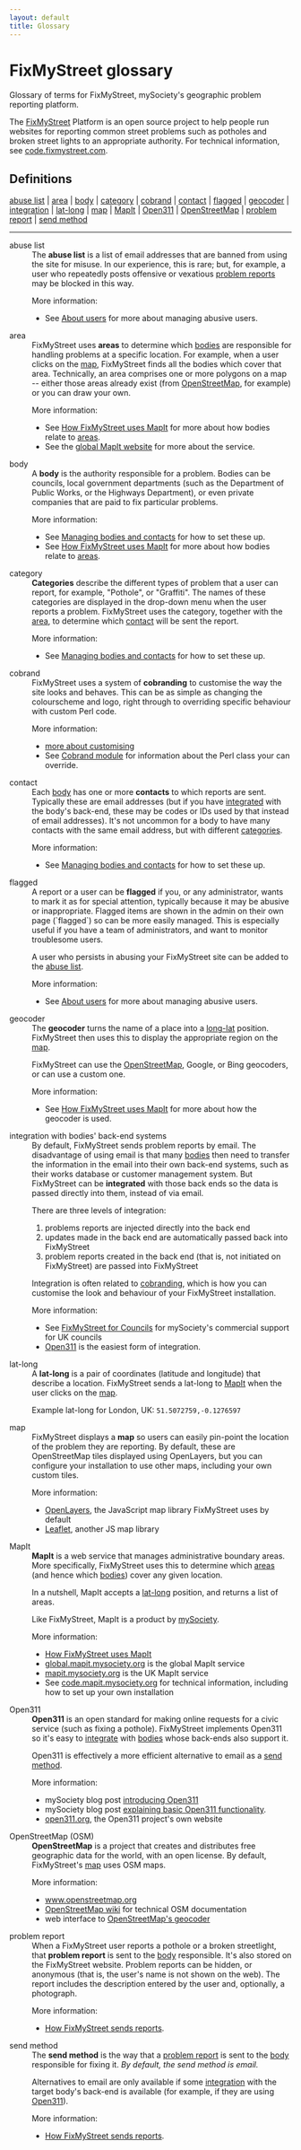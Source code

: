 ```yaml
---
layout: default
title: Glossary
---
```


FixMyStreet glossary
====================

<p class="lead">Glossary of terms for FixMyStreet, mySociety's geographic problem reporting platform.</p>

The [FixMyStreet](http://www.fixmystreet.com/) Platform is an open source project
to help people run websites for reporting common street problems such as
potholes and broken street lights to an appropriate authority. For technical
information, see [code.fixmystreet.com](http://code.fixmystreet.com).

Definitions
-----------

[abuse list](#abuse-list) |
[area](#area) |
[body](#body) |
[category](#category) |
[cobrand](#cobrand) |
[contact](#contact) |
[flagged](#flagged) |
[geocoder](#geocoder) |
[integration](#integration) |
[lat-long](#latlong) |
[map](#map) |
[MapIt](#mapit) |
[Open311](#open311) |
[OpenStreetMap](#osm) |
[problem report](#report) |
[send method](#send-method)

---

<dl class="glossary">

<!--
  <dt>
    <a name="example">example</a>
  </dt>
  <dd>
    An <strong>example</strong> is something that is explained here.
    <div class="more-info">
      <p>More information:</p>
      <ul>
        <li>
          See <a href="customising/fms_and_mapit">how FixMyStreet uses MapIt</a> for more about examples.
        </li>
      </ul>
    </div>
  </dd>
-->
  <dt>
    <a name="abuse-list">abuse list</a>
  </dt>
  <dd>
    The <strong>abuse list</strong> is a list of email addresses that are banned from using the site
    for misuse. In our experience, this is rare; but, for example, a user who repeatedly posts offensive or vexatious
    <a href="#report" class="glossary">problem reports</a> may be blocked in this way.
    <div class="more-info">
      <p>More information:</p>
      <ul>
        <li>
          See <a href="/running/users">About users</a> for more about managing abusive users.
        </li>
      </ul>
    </div>
  </dd>
  
  
  <dt>
    <a name="area">area</a>
  </dt>
  <dd>
    FixMyStreet uses <strong>areas</strong> to determine which <a href="#body" class="glossary">bodies</a> are responsible for handling
    problems at a specific location. For example, when a user clicks on the <a href="#map" class="glossary">map</a>, FixMyStreet
    finds all the bodies which cover that area.  Technically, an area comprises one or more polygons on a map --
    either those areas already exist (from <a href="#osm" class="glossary">OpenStreetMap</a>, for example) or you can draw your own.
    <div class="more-info">
      <p>More information:</p>
      <ul>
        <li>
          See <a href="customising/fms_and_mapit">How FixMyStreet uses MapIt</a> for more about how bodies relate to
          <a href="#areas" class="glossary">areas</a>.
        </li>
        <li>
          See the <a href="http://global.mapit.mysociety.org">global MapIt website</a> for more about the service.
        </li>
      </ul>
    </div>
  </dd>
  
  <dt>
    <a name="body">body</a>
  </dt>
  <dd>
    A <strong>body</strong> is the authority responsible for a problem. Bodies can be councils, local government
    departments (such as the Department of Public Works, or the Highways Department), or even private companies
    that are paid to fix particular problems.
    <div class="more-info">
      <p>More information:</p>
      <ul>
        <li>
          See <a href="/running/bodies_and_contacts">Managing bodies and contacts</a> for how to set
          these up.
        </li>
        <li>
          See <a href="/customising/fms_and_mapit">How FixMyStreet uses MapIt</a> for more about how bodies relate
          to <a href="#areas" class="glossary">areas</a>.
        </li>
      </ul>
    </div>
  </dd>

  <dt>
    <a name="category">category</a>
  </dt>
  <dd>
    <strong>Categories</strong> describe the different types of problem that a user can report, for example,
    "Pothole", or "Graffiti". The names of these categories are displayed in the drop-down menu 
    when the user reports a problem. FixMyStreet uses the category, together with the 
    <a href="#area" class="glossary">area</a>, to determine which <a href="#contact" class="glossary">contact</a>
    will be sent the report.
    <div class="more-info">
      <p>More information:</p>
      <ul>
        <li>
          See <a href="/running/bodies_and_contacts">Managing bodies and contacts</a> for how to set
          these up.
        </li>
      </ul>
    </div>
  </dd>

  <dt>
    <a name="cobrand">cobrand</a>
  </dt>
  <dd>
    FixMyStreet uses a system of <strong>cobranding</strong> to customise the way the site looks and behaves.
    This can be as simple as changing the colourscheme and logo, right through to overriding specific
    behaviour with custom Perl code.
    <div class="more-info">
      <p>More information:</p>
      <ul>
        <li>
          <a href="customising/">more about customising</a>
        </li>
        <li>
          See <a href="customising/cobrand-module">Cobrand module</a> for information about the Perl class your
          can override.
        </li>
      </ul>
    </div>
  </dd>
  
  <dt>
    <a name="contact">contact</a>
  </dt>
  <dd>
    Each <a href="#body" class="glossary">body</a> has one or more <strong>contacts</strong> to which reports are
    sent. Typically these are email addresses (but if you have <a href="#integration" class="glossary">integrated</a>
    with the body's back-end, these may be codes or IDs used by that instead of email addresses). It's not uncommon
    for a body to have many contacts with the same email address, but with different 
    <a href="#category" class="glossary">categories</a>. 
    <div class="more-info">
      <p>More information:</p>
      <ul>
        <li>
          See <a href="/running/bodies_and_contacts">Managing bodies and contacts</a> for how to set
          these up.
        </li>
      </ul>
    </div>
  </dd>

  <dt>
    <a name="flagged">flagged</a>
  </dt>
  <dd>
    A report or a user can be <strong>flagged</strong> if you, or any administrator, wants to mark it as
    for special attention, typically because it may be abusive or inappropriate. Flagged items are shown
    in the admin on their own page (`flagged`) so can be more easily managed. This is especially useful if
    you have a team of administrators, and want to monitor troublesome users.
    <p>
      A user who persists in abusing your FixMyStreet site can be added to the <a href="#abuse-list" class="glossary">abuse
      list</a>.
    </p>
    <div class="more-info">
      <p>More information:</p>
      <ul>
        <li>
          See <a href="/running/users">About users</a> for more about managing abusive users.
        </li>
      </ul>
    </div>
  </dd>

  <dt>
    <a name="geocoder">geocoder</a>
  </dt>
  <dd>
    The <strong>geocoder</strong> turns the name of a place into a <a href="#long-lat" style="glossary">long-lat</a> position.
    FixMyStreet then uses this to display the appropriate region on the <a href="#map" class="glossary">map</a>.
    <p>
      FixMyStreet can use the <a href="#osm" class="glossary">OpenStreetMap</a>, Google, or Bing geocoders, or can
      use a custom one.
    </p>
    <div class="more-info">
      <p>More information:</p>
      <ul>
        <li>
          See <a href="customising/fms_and_mapit">How FixMyStreet uses MapIt</a> for more about how the geocoder is used.
        </li>
      </ul>
    </div>
  </dd>
  
  <dt>
    <a name="integration">integration</a> with bodies' back-end systems
  </dt>
  <dd>
    By default, FixMyStreet sends problem reports by email. The disadvantage of using email is that many
    <a href="#body" class="glossary">bodies</a> then need to transfer the information in the email into 
    their own back-end systems, such as their works database or customer management system. But 
    FixMyStreet can be <strong>integrated</strong> with those back ends so the data is passed directly
    into them, instead of via email.
    <p>
      There are three levels of integration:
    </p>
    <ol>
      <li>problems reports are injected directly into the back end</li>
      <li>updates made in the back end are automatically passed back into FixMyStreet</li>
      <li>problem reports created in the back end (that is, not initiated on FixMyStreet) are passed into FixMyStreet</li>
    </ol>
    <p>
      Integration is often related to <a href="#cobrand" class="glossary">cobranding</a>, which is how you can customise the look
      and behaviour of your FixMyStreet installation.
    </p>
    <div class="more-info">
      <p>More information:</p>
      <ul>
        <li>
          See <a href="http://www.mysociety.org/for-councils/fixmystreet/">FixMyStreet for Councils</a> for 
          mySociety's commercial support for UK councils
        </li>
        <li>
          <a href="#open311" class="glossary">Open311</a> is the easiest form of integration.
        </li>
      </ul>
    </div>
  </dd>
  
  <dt>
    <a name="latlong">lat-long</a>
  </dt>
  <dd>
    A <strong>lat-long</strong> is a pair of coordinates (latitude and longitude) that describe a location.
    FixMyStreet sends a lat-long to <a href="#mapit" class="glossary">MapIt</a> when the user clicks on
    the <a href="#map" class="glossary">map</a>.
    <p>
      Example lat-long for London, UK: <code>51.5072759,-0.1276597</code> 
    </p>
  </dd>
  
  <dt>
    <a name="map">map</a>
  </dt>
  <dd>
    FixMyStreet displays a <strong>map</strong> so users can easily pin-point the location of the problem
    they are reporting. By default, these are OpenStreetMap tiles displayed using OpenLayers, but you can 
    configure your installation to use other maps, including your own custom tiles.
    <div class="more-info">
      <p>More information:</p>
      <ul>
        <li>
          <a href="http://openlayers.org">OpenLayers</a>, the JavaScript map library FixMyStreet uses by default
        </li>
        <li>
          <a href="http://leafletjs.com">Leaflet</a>, another JS map library
        </li>
      </ul>
    </div>
  </dd>

  <dt>
    <a name="mapit">MapIt</a>
  </dt>
  <dd>
    <strong>MapIt</strong> is a web service that manages administrative boundary areas. More specifically,
    FixMyStreet uses this to determine which <a href="#area" class="glossary">areas</a> (and hence which
    <a href="#body" class="glossary">bodies</a>) cover any given location.
    <p>
      In a nutshell, MapIt accepts a <a href="#latlong" class="glossary">lat-long</a> position, and returns a list of areas.
    </p>
    <p>
      Like FixMyStreet, MapIt is a product by <a href="http://www.mysociety.org">mySociety</a>.
    </p>
    <div class="more-info">
      <p>More information:</p>
      <ul>
        <li>
          <a href="customising/fms_and_mapit">How FixMyStreet uses MapIt</a>
        </li>
        <li>
          <a href="http://global.mapit.mysociety.org">global.mapit.mysociety.org</a> is the global MapIt service
        </li>
        <li>
          <a href="http://mapit.mysociety.org">mapit.mysociety.org</a> is the UK MapIt service
        </li>
        <li>
          See <a href="http://code.mapit.mysociety.org">code.mapit.mysociety.org</a> for technical information,
          including how to set up your own installation
        </li>
      </ul>
    </div>
  </dd>
  
  <dt>
    <a name="open311">Open311</a>
  </dt>
  <dd>
    <strong>Open311</strong> is an open standard for making online requests for a civic service (such as
    fixing a pothole). FixMyStreet implements Open311 so it's easy to <a href="#integration" class="glossary">integrate</a>
    with <a href="#body" class="glossary">bodies</a> whose back-ends also support it.
    <p>
      Open311 is effectively a more efficient alternative to email as a <a href="#send-method" class="glossary">send method</a>.
    </p>
    <div class="more-info">
      <p>More information:</p>
      <ul>
        <li>
          mySociety blog post <a href="http://www.mysociety.org/2013/01/10/open311-introduced/">introducing Open311</a>
        </li>
        <li>
          mySociety blog post <a href="http://www.mysociety.org/2013/01/17/open311-explained//">explaining basic Open311 functionality</a>.
        </li>
        <li>
         <a href="http://www.open311.org">open311.org</a>, the Open311 project's own website
        </li>
      </ul>
    </div>
  </dd>

  <dt>
    <a name="osm">OpenStreetMap (OSM)</a>
  </dt>
  <dd>
    <strong>OpenStreetMap</strong> is a project that creates and distributes free geographic data for the world, with
    an open license. By default, FixMyStreet's <a href="#map" class="glossary">map</a> uses OSM maps.
    <div class="more-info">
      <p>More information:</p>
      <ul>
        <li>
          <a href="http://www.openstreetmap.org">www.openstreetmap.org</a>
        </li>
        <li>
          <a href="http://wiki.openstreetmap.org/wiki/Main_Page">OpenStreetMap wiki</a> for technical OSM documentation
        </li>
        <li>
          web interface to <a href="http://nominatim.openstreetmap.org">OpenStreetMap's geocoder</a>
        </li>
      </ul>
    </div>
  </dd>
  
  <dt>
    <a name="report">problem report</a>
  </dt>
  <dd>
    When a FixMyStreet user reports a pothole or a broken streetlight, that <strong>problem report</strong> 
    is sent to the <a href="#body" class="glossary">body</a> responsible. It's also stored on the 
    FixMyStreet website. Problem reports can be hidden, or anonymous (that is, the user's name is not
    shown on the web). The report includes the description entered by the user and, optionally, a photograph.
    <div class="more-info">
      <p>More information:</p>
      <ul>
        <li>
          <a href="customising/send_reports">How FixMyStreet sends reports</a>.
        </li>
      </ul>
    </div>
  </dd>  
  
  <dt>
    <a name="send-method">send method</a>
  </dt>
  <dd>
    The <strong>send method</strong> is the way that a <a href="#report" class="glossary">problem report</a> is sent
    to the <a href="#body" class="glossary">body</a> responsible for fixing it. <em>By default, the send method is email.</em>
    <p>
      Alternatives to email are only available if some <a href="integration" class="glossary">integration</a> with
      the target body's back-end is available (for example, if they are using <a href="#open311" class="glossary">Open311</a>).
    </p>
    <div class="more-info">
      <p>More information:</p>
      <ul>
        <li>
          <a href="customising/send_reports">How FixMyStreet sends reports</a>.
        </li>
      </ul>
    </div>
  </dd>
  
</dl>